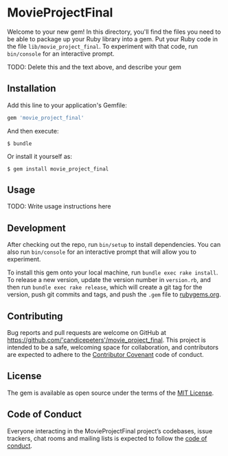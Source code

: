 # MovieProjectFinal

Welcome to your new gem! In this directory, you'll find the files you need to be able to package up your Ruby library into a gem. Put your Ruby code in the file `lib/movie_project_final`. To experiment with that code, run `bin/console` for an interactive prompt.

TODO: Delete this and the text above, and describe your gem

## Installation

Add this line to your application's Gemfile:

```ruby
gem 'movie_project_final'
```

And then execute:

    $ bundle

Or install it yourself as:

    $ gem install movie_project_final

## Usage

TODO: Write usage instructions here

## Development

After checking out the repo, run `bin/setup` to install dependencies. You can also run `bin/console` for an interactive prompt that will allow you to experiment.

To install this gem onto your local machine, run `bundle exec rake install`. To release a new version, update the version number in `version.rb`, and then run `bundle exec rake release`, which will create a git tag for the version, push git commits and tags, and push the `.gem` file to [rubygems.org](https://rubygems.org).

## Contributing

Bug reports and pull requests are welcome on GitHub at https://github.com/'candicepeters'/movie_project_final. This project is intended to be a safe, welcoming space for collaboration, and contributors are expected to adhere to the [Contributor Covenant](http://contributor-covenant.org) code of conduct.

## License

The gem is available as open source under the terms of the [MIT License](https://opensource.org/licenses/MIT).

## Code of Conduct

Everyone interacting in the MovieProjectFinal project’s codebases, issue trackers, chat rooms and mailing lists is expected to follow the [code of conduct](https://github.com/'candicepeters'/movie_project_final/blob/master/CODE_OF_CONDUCT.md).
